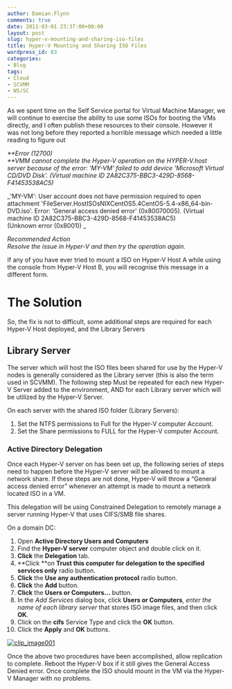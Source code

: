 ```yaml
---
author: Damian.Flynn
comments: true
date: 2011-03-01 23:37:00+00:00
layout: post
slug: hyper-v-mounting-and-sharing-iso-files
title: Hyper-V Mounting and Sharing ISO Files
wordpress_id: 83
categories:
- Blog
tags:
- Cloud
- SCVMM
- WS/SC
---
```


As we spent time on the Self Service portal for Virtual Machine Manager, we will continue to exercise the ability to use some ISOs for booting the VMs directly, and I often publish these resources to their console. However it was not long before they reported a horrible message which needed a little reading to figure out

_**Error (12700)   
**VMM cannot complete the Hyper-V operation on the HYPER-V.host server because of the error: 'MY-VM' failed to add device 'Microsoft Virtual CD/DVD Disk'. (Virtual machine ID 2A82C375-BBC3-429D-8568-F41453538AC5)_

_'MY-VM': User account does not have permission required to open attachment 'FileServer.HostISOsNIXCentOS5.4CentOS-5.4-x86_64-bin-DVD.iso'. Error: 'General access denied error' (0x80070005). (Virtual machine ID 2A82C375-BBC3-429D-8568-F41453538AC5)   
(Unknown error (0x8001)) _

_Recommended Action   
Resolve the issue in Hyper-V and then try the operation again._

If any of you have ever tried to mount a ISO on Hyper-V Host A while using the console from Hyper-V Host B, you will recognise this message in a different form. 

# The Solution

So, the fix is not to difficult, some additional steps are required for each Hyper-V Host deployed, and the Library Servers

## **Library Server**

The server which will host the ISO files been shared for use by the Hyper-V nodes is generally considered as the Library server (this is also the term used in SCVMM). The following step Must be repeated for each new Hyper-V Server added to the environment, AND for each Library server which will be utilized by the Hyper-V Server.

On each server with the shared ISO folder (Library Servers):

  1. Set the NTFS permissions to Full for the Hyper-V computer Account.  
  2. Set the Share permissions to FULL for the Hyper-V computer Account. 

### **Active Directory Delegation**

Once each Hyper-V server on has been set up, the following series of steps need to happen before the Hyper-V server will be allowed to mount a network share. If these steps are not done, Hyper-V will throw a “General access denied error” whenever an attempt is made to mount a network located ISO in a VM.

This delegation will be using Constrained Delegation to remotely manage a server running Hyper-V that uses CIFS/SMB file shares. 

On a domain DC:

  1. Open **Active Directory Users and Computers**  
  2. Find the **Hyper-V server** computer object and double click on it.  
  3. **Click** the **Delegation** tab.  
  4. **Click **on **Trust this computer for delegation to the specified services only** radio button.  
  5. **Click** the **Use any authentication protocol** radio button.  
  6. **Click** the **Add** button.  
  7. **Click** the **Users or Computers…** button.  
  8. In the _Add Services_ dialog box, click **Users or Computers**, _enter the name of each library server_ that stores ISO image files, and then click **OK**.  
  9. Click on the **cifs** Service Type and click the **OK** button.  
  10. Click the **Apply** and **OK** buttons. 

[![clip_image001](http://lh3.ggpht.com/_SncQAdkhWiY/TH1vhSOYzII/AAAAAAAAAJc/T3U9QfvwSEo/clip_image001_thumb%5B1%5D.jpg?imgmax=800)](http://lh4.ggpht.com/_SncQAdkhWiY/TH1vghVQrMI/AAAAAAAAAJY/JPIkKEBKUX8/s1600-h/clip_image001%5B4%5D.jpg)

Once the above two procedures have been accomplished, allow replication to complete. Reboot the Hyper-V box if it still gives the General Access Denied error. Once complete the ISO should mount in the VM via the Hyper-V Manager with no problems.
